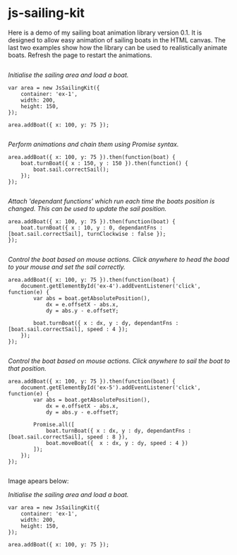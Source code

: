 # js-sailing-kit

Here is a demo of my sailing boat animation library version 0.1. It is designed to allow easy animation of sailing boats in the HTML canvas. The last two examples show how the library can be used to realistically animate boats. Refresh the page to restart the animations.

<div class="water" id="ex-1"></div>

*Initialise the sailing area and load a boat.*

	var area = new JsSailingKit({
		container: 'ex-1',
		width: 200,
		height: 150,
	});

	area.addBoat({ x: 100, y: 75 });


<div class="water" id="ex-2"></div>

*Perform animations and chain them using Promise syntax.*

	area.addBoat({ x: 100, y: 75 }).then(function(boat) {
		boat.turnBoat({ x : 150, y : 150 }).then(function() {
			boat.sail.correctSail();
		});
	});

<div class="water" id="ex-3"></div>

*Attach 'dependant functions' which run each time the boats position is changed. This can be used to update the sail position.*

	area.addBoat({ x: 100, y: 75 }).then(function(boat) {
		boat.turnBoat({ x : 10, y : 0, dependantFns : [boat.sail.correctSail], turnClockwise : false });
	});

<div class="water" id="ex-4"></div>

*Control the boat based on mouse actions. Click anywhere to head the boad to your mouse and set the sail correctly.*

	area.addBoat({ x: 100, y: 75 }).then(function(boat) {
		document.getElementById('ex-4').addEventListener('click', function(e) {
			var abs = boat.getAbsolutePosition(),
				dx = e.offsetX - abs.x,
				dy = abs.y - e.offsetY;

			boat.turnBoat({ x : dx, y : dy, dependantFns : [boat.sail.correctSail], speed : 4 });
		});
	});


<div class="water" id="ex-5"></div>

*Control the boat based on mouse actions. Click anywhere to sail the boat to that position.*

	area.addBoat({ x: 100, y: 75 }).then(function(boat) {
		document.getElementById('ex-5').addEventListener('click', function(e) {
			var abs = boat.getAbsolutePosition(),
				dx = e.offsetX - abs.x,
				dy = abs.y - e.offsetY;

			Promise.all([
				boat.turnBoat({ x : dx, y : dy, dependantFns : [boat.sail.correctSail], speed : 8 }),
				boat.moveBoat({  x : dx, y : dy, speed : 4 })
			]);
		});
	});

<div class="water" id="ex-6"></div>

Image apears below:

<div id="eg-img"></div>

*Initialise the sailing area and load a boat.*

	var area = new JsSailingKit({
		container: 'ex-1',
		width: 200,
		height: 150,
	});

	area.addBoat({ x: 100, y: 75 });


<script type="text/javascript" src="demo.js"></script>
<style type="text/css">
	.water {
		background-color: lightblue;
		width: auto;
		display: inline-block;
		border: 1 gray solid;
	}
</style>